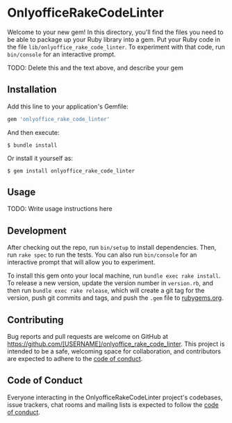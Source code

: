 # OnlyofficeRakeCodeLinter

Welcome to your new gem! In this directory, you'll find the files you need to be able to package up your Ruby library into a gem. Put your Ruby code in the file `lib/onlyoffice_rake_code_linter`. To experiment with that code, run `bin/console` for an interactive prompt.

TODO: Delete this and the text above, and describe your gem

## Installation

Add this line to your application's Gemfile:

```ruby
gem 'onlyoffice_rake_code_linter'
```

And then execute:

    $ bundle install

Or install it yourself as:

    $ gem install onlyoffice_rake_code_linter

## Usage

TODO: Write usage instructions here

## Development

After checking out the repo, run `bin/setup` to install dependencies. Then, run `rake spec` to run the tests. You can also run `bin/console` for an interactive prompt that will allow you to experiment.

To install this gem onto your local machine, run `bundle exec rake install`. To release a new version, update the version number in `version.rb`, and then run `bundle exec rake release`, which will create a git tag for the version, push git commits and tags, and push the `.gem` file to [rubygems.org](https://rubygems.org).

## Contributing

Bug reports and pull requests are welcome on GitHub at https://github.com/[USERNAME]/onlyoffice_rake_code_linter. This project is intended to be a safe, welcoming space for collaboration, and contributors are expected to adhere to the [code of conduct](https://github.com/[USERNAME]/onlyoffice_rake_code_linter/blob/master/CODE_OF_CONDUCT.md).


## Code of Conduct

Everyone interacting in the OnlyofficeRakeCodeLinter project's codebases, issue trackers, chat rooms and mailing lists is expected to follow the [code of conduct](https://github.com/[USERNAME]/onlyoffice_rake_code_linter/blob/master/CODE_OF_CONDUCT.md).
